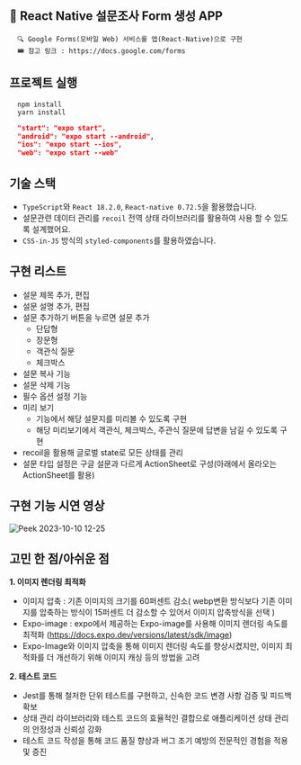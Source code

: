 ## 📖 React Native 설문조사 Form 생성 APP

```
  🔍 Google Forms(모바일 Web) 서비스를 앱(React-Native)으로 구현
  🎟 참고 링크 : https://docs.google.com/forms
```

## 프로젝트 실행

```text
  npm install
  yarn install
```

```json
  "start": "expo start",
  "android": "expo start --android",
  "ios": "expo start --ios",
  "web": "expo start --web"
```

## 기술 스택

- `TypeScript`와 `React 18.2.0`, `React-native 0.72.5`을 활용했습니다.
- 설문관련 데이터 관리를 `recoil` 전역 상태 라이브러리를 활용하여 사용 할 수 있도록 설계했어요.
- `CSS-in-JS` 방식의 `styled-components`를 활용하였습니다.

## 구현 리스트

- 설문 제목 추가, 편집
- 설문 설명 추가, 편집
- 설문 추가하기 버튼을 누르면 설문 추가
    - 단답형
    - 장문형
    - 객관식 질문
    - 체크박스
- 설문 복사 기능
- 설문 삭제 기능
- 필수 옵션 설정 기능
- 미리 보기
    - 기능에서 해당 설문지를 미리볼 수 있도록 구현
    - 해당 미리보기에서 객관식, 체크박스, 주관식 질문에 답변을 남길 수 있도록 구현
- recoil을 활용해 글로벌 state로 모든 상태를 관리
- 설문 타입 설정은 구글 설문과 다르게 ActionSheet로 구성(아래에서 올라오는 ActionSheet를 활용)

## 구현 기능 시연 영상

![Peek 2023-10-10 12-25](https://github.com/mrpumpkin98/Frontend-Study/assets/114569429/c37a4174-33e6-4d89-8a78-155d6af0ae48)

## 고민 한 점/아쉬운 점

**1. 이미지 렌더링 최적화**
- 이미지 압축 : 기존 이미지의 크기를 60퍼센트 감소( webp변환 방식보다 기존 이미지를 압축하는 방식이 15퍼센트 더 감소할 수 있어서 이미지 압축방식을 선택 )
- Expo-image : expo에서 제공하는 Expo-image를 사용해 이미지 렌더링 속도를 최적화 (https://docs.expo.dev/versions/latest/sdk/image)
- Expo-Image와 이미지 압축을 통해 이미지 렌더링 속도를 향상시켰지만, 이미지 최적화를 더 개선하기 위해 이미지 캐싱 등의 방법을 고려

**2. 테스트 코드**
- Jest를 통해 철저한 단위 테스트를 구현하고, 신속한 코드 변경 사항 검증 및 피드백 확보
- 상태 관리 라이브러리와 테스트 코드의 효율적인 결합으로 애플리케이션 상태 관리의 안정성과 신뢰성 강화
- 테스트 코드 작성을 통해 코드 품질 향상과 버그 조기 예방의 전문적인 경험을 적용 및 증진
